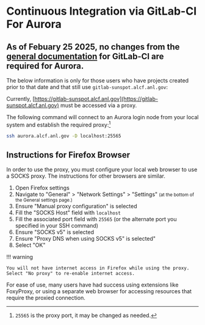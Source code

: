 # Continuous Integration via GitLab-CI For Aurora

## As of Febuary 25 2025, no changes from the [general documentation](https://docs.alcf.anl.gov/services/gitlab-ci/) for GitLab-CI are required for Aurora.


The below information is only for those users who have projects created prior to that date and that still use `gitlab-sunspot.alcf.anl.gov`:

Currently, [https://gitlab-sunspot.alcf.anl.gov](https://gitlab-sunspot.alcf.anl.gov) must be accessed via a proxy.

The following command will connect to an Aurora login node from your local system and establish the required proxy:[^1]
```bash linenums="1"
ssh aurora.alcf.anl.gov -D localhost:25565
```

## Instructions for Firefox Browser

In order to use the proxy, you must configure your local web browser to use a SOCKS proxy. The instructions for other browsers are similar.

1. Open Firefox settings
2. Navigate to "General" > "Network Settings" > "Settings" 
    <small>(at the bottom of the General settings page.)</small>
3. Ensure "Manual proxy configuration" is selected
4. Fill the "SOCKS Host" field with `localhost`
5. Fill the associated port field with `25565` (or the alternate port you specified in your SSH command)
6. Ensure "SOCKS v5" is selected
7. Ensure "Proxy DNS when using SOCKS v5" is selected"
8. Select "OK"

!!! warning 

	You will not have internet access in Firefox while using the proxy. Select "No proxy" to re-enable internet access.

For ease of use, many users have had success using extensions like FoxyProxy, or using a separate web browser for accessing resources that require the proxied connection.


[^1]: `25565` is the proxy port, it may be changed as needed.
